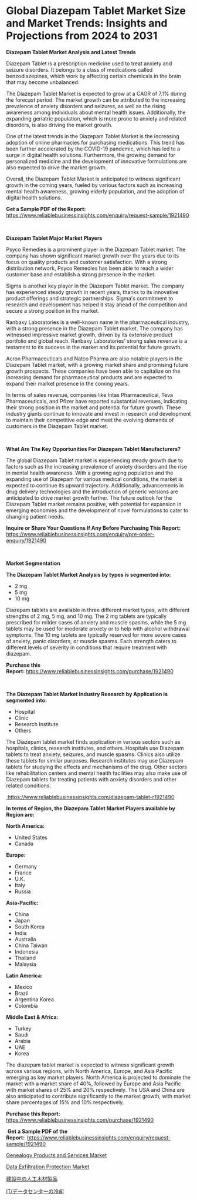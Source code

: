 <p><h1>Global Diazepam Tablet Market Size and Market Trends: Insights and Projections from 2024 to 2031</h1></p><p><strong>Diazepam Tablet Market Analysis and Latest Trends</strong></p>
<p><p>Diazepam Tablet is a prescription medicine used to treat anxiety and seizure disorders. It belongs to a class of medications called benzodiazepines, which work by affecting certain chemicals in the brain that may become unbalanced.</p><p>The Diazepam Tablet Market is expected to grow at a CAGR of 7.1% during the forecast period. The market growth can be attributed to the increasing prevalence of anxiety disorders and seizures, as well as the rising awareness among individuals about mental health issues. Additionally, the expanding geriatric population, which is more prone to anxiety and related disorders, is also driving the market growth.</p><p>One of the latest trends in the Diazepam Tablet Market is the increasing adoption of online pharmacies for purchasing medications. This trend has been further accelerated by the COVID-19 pandemic, which has led to a surge in digital health solutions. Furthermore, the growing demand for personalized medicine and the development of innovative formulations are also expected to drive the market growth.</p><p>Overall, the Diazepam Tablet Market is anticipated to witness significant growth in the coming years, fueled by various factors such as increasing mental health awareness, growing elderly population, and the adoption of digital health solutions.</p></p>
<p><strong>Get a Sample PDF of the Report:&nbsp;</strong> <a href="https://www.reliablebusinessinsights.com/enquiry/request-sample/1921490">https://www.reliablebusinessinsights.com/enquiry/request-sample/1921490</a></p>
<p>&nbsp;</p>
<p><strong>Diazepam Tablet Major Market Players</strong></p>
<p><p>Psyco Remedies is a prominent player in the Diazepam Tablet market. The company has shown significant market growth over the years due to its focus on quality products and customer satisfaction. With a strong distribution network, Psyco Remedies has been able to reach a wider customer base and establish a strong presence in the market.</p><p>Sigma is another key player in the Diazepam Tablet market. The company has experienced steady growth in recent years, thanks to its innovative product offerings and strategic partnerships. Sigma's commitment to research and development has helped it stay ahead of the competition and secure a strong position in the market.</p><p>Ranbaxy Laboratories is a well-known name in the pharmaceutical industry, with a strong presence in the Diazepam Tablet market. The company has witnessed impressive market growth, driven by its extensive product portfolio and global reach. Ranbaxy Laboratories' strong sales revenue is a testament to its success in the market and its potential for future growth.</p><p>Acron Pharmaceuticals and Natco Pharma are also notable players in the Diazepam Tablet market, with a growing market share and promising future growth prospects. These companies have been able to capitalize on the increasing demand for pharmaceutical products and are expected to expand their market presence in the coming years.</p><p>In terms of sales revenue, companies like Intas Pharmaceutical, Teva Pharmaceuticals, and Pfizer have reported substantial revenues, indicating their strong position in the market and potential for future growth. These industry giants continue to innovate and invest in research and development to maintain their competitive edge and meet the evolving demands of customers in the Diazepam Tablet market.</p></p>
<p>&nbsp;</p>
<p><strong>What Are The Key Opportunities For Diazepam Tablet Manufacturers?</strong></p>
<p><p>The global Diazepam Tablet market is experiencing steady growth due to factors such as the increasing prevalence of anxiety disorders and the rise in mental health awareness. With a growing aging population and the expanding use of Diazepam for various medical conditions, the market is expected to continue its upward trajectory. Additionally, advancements in drug delivery technologies and the introduction of generic versions are anticipated to drive market growth further. The future outlook for the Diazepam Tablet market remains positive, with potential for expansion in emerging economies and the development of novel formulations to cater to changing patient needs.</p></p>
<p><strong>Inquire or Share Your Questions If Any Before Purchasing This Report:</strong> <a href="https://www.reliablebusinessinsights.com/enquiry/pre-order-enquiry/1921490">https://www.reliablebusinessinsights.com/enquiry/pre-order-enquiry/1921490</a></p>
<p>&nbsp;</p>
<p><strong>Market Segmentation</strong></p>
<p><strong>The Diazepam Tablet Market Analysis by types is segmented into:</strong></p>
<p><ul><li>2 mg</li><li>5 mg</li><li>10 mg</li></ul></p>
<p><p>Diazepam tablets are available in three different market types, with different strengths of 2 mg, 5 mg, and 10 mg. The 2 mg tablets are typically prescribed for milder cases of anxiety and muscle spasms, while the 5 mg tablets may be used for moderate anxiety or to help with alcohol withdrawal symptoms. The 10 mg tablets are typically reserved for more severe cases of anxiety, panic disorders, or muscle spasms. Each strength caters to different levels of severity in conditions that require treatment with diazepam.</p></p>
<p><strong>Purchase this Report:&nbsp;</strong><a href="https://www.reliablebusinessinsights.com/purchase/1921490">https://www.reliablebusinessinsights.com/purchase/1921490</a></p>
<p>&nbsp;</p>
<p><strong>The Diazepam Tablet Market Industry Research by Application is segmented into:</strong></p>
<p><ul><li>Hospital</li><li>Clinic</li><li>Research Institute</li><li>Others</li></ul></p>
<p><p>The Diazepam tablet market finds application in various sectors such as hospitals, clinics, research institutes, and others. Hospitals use Diazepam tablets to treat anxiety, seizures, and muscle spasms. Clinics also utilize these tablets for similar purposes. Research institutes may use Diazepam tablets for studying the effects and mechanisms of the drug. Other sectors like rehabilitation centers and mental health facilities may also make use of Diazepam tablets for treating patients with anxiety disorders and other related conditions.</p></p>
<p><a href="https://www.reliablebusinessinsights.com/diazepam-tablet-r1921490">&nbsp;https://www.reliablebusinessinsights.com/diazepam-tablet-r1921490</a></p>
<p><strong>In terms of Region, the Diazepam Tablet Market Players available by Region are:</strong></p>
<p>
    <p> <strong> North America: </strong>
        <ul>
            <li>United States</li>
            <li>Canada</li>
        </ul>
        </p> 
    <p> <strong> Europe: </strong>
        <ul>
            <li>Germany</li>
            <li>France</li>
            <li>U.K.</li>
            <li>Italy</li>
            <li>Russia</li>
        </ul>
        </p> 
    <p> <strong> Asia-Pacific: </strong>
        <ul>
            <li>China</li>
            <li>Japan</li>
            <li>South Korea</li>
            <li>India</li>
            <li>Australia</li>
            <li>China Taiwan</li>
            <li>Indonesia</li>
            <li>Thailand</li>
            <li>Malaysia</li>
        </ul>
        </p> 
    <p> <strong> Latin America: </strong>
        <ul>
            <li>Mexico</li>
            <li>Brazil</li>
            <li>Argentina Korea</li>
            <li>Colombia</li>
        </ul>
        </p> 
    <p> <strong> Middle East & Africa: </strong>
        <ul>
            <li>Turkey</li>
            <li>Saudi</li>
            <li>Arabia</li>
            <li>UAE</li>
            <li>Korea</li>
        </ul>
    </p>
    </p>
<p><p>The diazepam tablet market is expected to witness significant growth across various regions, with North America, Europe, and Asia Pacific emerging as key market players. North America is projected to dominate the market with a market share of 40%, followed by Europe and Asia Pacific with market shares of 25% and 20% respectively. The USA and China are also anticipated to contribute significantly to the market growth, with market share percentages of 15% and 10% respectively.</p></p>
<p><strong>Purchase this Report: </strong><a href="https://www.reliablebusinessinsights.com/purchase/1921490">https://www.reliablebusinessinsights.com/purchase/1921490</a></p>
<p>&nbsp;<strong>Get a Sample PDF of the Report:&nbsp;&nbsp;</strong><a href="https://www.reliablebusinessinsights.com/enquiry/request-sample/1921490">https://www.reliablebusinessinsights.com/enquiry/request-sample/1921490</a></p>
<p><strong></strong></p>
<p><p><a href="https://github.com/amirvaghari/Market-Research-Report-List-1/blob/main/genealogy-products-and-services-market.md">Genealogy Products and Services Market</a></p><p><a href="https://github.com/JennyferFeil2023/Market-Research-Report-List-1/blob/main/data-exfiltration-protection-market.md">Data Exfiltration Protection Market</a></p><p><a href="https://github.com/VinceMarvin1/Market-Research-Report-List-2/blob/main/1200618178485.md">建設中の人工木材製品</a></p><p><a href="https://github.com/DayanaRunolfsdottir/Market-Research-Report-List-1/blob/main/3565290178486.md">IT/データセンターの冷却</a></p></p>